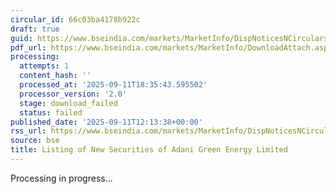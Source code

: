 ```yaml
---
circular_id: 66c03ba4178b922c
draft: true
guid: https://www.bseindia.com/markets/MarketInfo/DispNoticesNCirculars.aspx?Noticeid={645A4229-C52D-4EC2-B61F-E982C959B60A}&noticeno=20250911-47&dt=09/11/2025&icount=47&totcount=91&flag=0
pdf_url: https://www.bseindia.com/markets/MarketInfo/DownloadAttach.aspx?id=20250911-47&attachedId=
processing:
  attempts: 1
  content_hash: ''
  processed_at: '2025-09-11T18:35:43.595502'
  processor_version: '2.0'
  stage: download_failed
  status: failed
published_date: '2025-09-11T12:13:38+00:00'
rss_url: https://www.bseindia.com/markets/MarketInfo/DispNoticesNCirculars.aspx?Noticeid={645A4229-C52D-4EC2-B61F-E982C959B60A}&noticeno=20250911-47&dt=09/11/2025&icount=47&totcount=91&flag=0
source: bse
title: Listing of New Securities of Adani Green Energy Limited
---
```


Processing in progress...